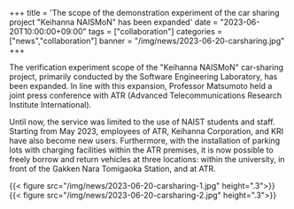 +++
title = 'The scope of the demonstration experiment of the car sharing project "Keihanna NAISMoN" has been expanded'
date = "2023-06-20T10:00:00+09:00"
tags = ["collaboration"]
categories = ["news","collaboration"]
banner = "/img/news/2023-06-20-carsharing.jpg"
+++

The verification experiment scope of the "Keihanna NAISMoN" car-sharing project, primarily conducted by the Software Engineering Laboratory, has been expanded. In line with this expansion, Professor Matsumoto held a joint press conference with ATR (Advanced Telecommunications Research Institute International).

Until now, the service was limited to the use of NAIST students and staff. Starting from May 2023, employees of ATR, Keihanna Corporation, and KRI have also become new users. Furthermore, with the installation of parking lots with charging facilities within the ATR premises, it is now possible to freely borrow and return vehicles at three locations: within the university, in front of the Gakken Nara Tomigaoka Station, and at ATR.

{{< figure src="/img/news/2023-06-20-carsharing-1.jpg" height=".3">}}
{{< figure src="/img/news/2023-06-20-carsharing-2.jpg" height=".3">}}
